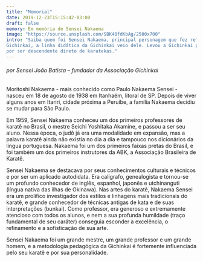 ```yaml
---
title: "Memorial"
date: 2019-12-23T15:15:42-03:00
draft: false
memory: Em memória de Sensei Nakaema
image: "https://source.unsplash.com/SBK40fdKbAg/2500x700"
intro: "Saiba quem foi Sensei Nakaema, principal personagem que fez reformular a didática da
Gichinkai, a linha didática da Gichinkai veio dele. Levou a Gichinkai para as raízes okinawanas,
por ser descendente direto de karatekas."
---
```

###### por Sensei João Batista – fundador da Associação Gichinkai

Moritoshi Nakaema - mais conhecido como Paulo Nakaema Sensei - nasceu em 18 de agosto de 1938 em
Itanhaém, litoral de SP. Depois de viver alguns anos em Itariri, cidade próxima a Peruíbe, a família
Nakaema decidiu se mudar para São Paulo.

Em 1959, Sensei Nakaema conheceu um dos primeiros professores de karatê no Brasil, o mestre Seichi
Yoshitaka Akamine, e passou a ser seu aluno. Nessa época, o judô já era uma modalidade em expansão,
mas a palavra karatê ainda não existia no dia a dia e tampouco nos dicionários da língua portuguesa.
Nakaema foi um dos primeiros faixas pretas do Brasil, e foi também um dos primeiros instrutores da
ABK, a Associação Brasileira de Karatê.

Sensei Nakaema se destacava por seus conhecimentos culturais e técnicos e por ser um aplicado
autodidata. Era calígrafo, genealogista e tornou-se um profundo conhecedor de inglês, espanhol, japonês e
utchinanguti (língua nativa das ilhas de Okinawa). Nas artes do karatê, Nakaema Sensei era um prolífico
investigador dos estilos e linhagens mais tradicionais do karatê, e grande conhecedor de técnicas antigas
de kata e de suas interpretações (bunkai). Como professor, era generoso e extremamente atencioso com
todos os alunos, e nem a sua profunda humildade (traço fundamental de seu caráter) conseguia esconder a
excelência, o refinamento e a sofisticação de sua arte.

Sensei Nakaema foi um grande mestre, um grande professor e um grande homem, e a metodologia
pedagógica da Gichinkai é fortemente influenciada pelo seu karatê e por sua personalidade.